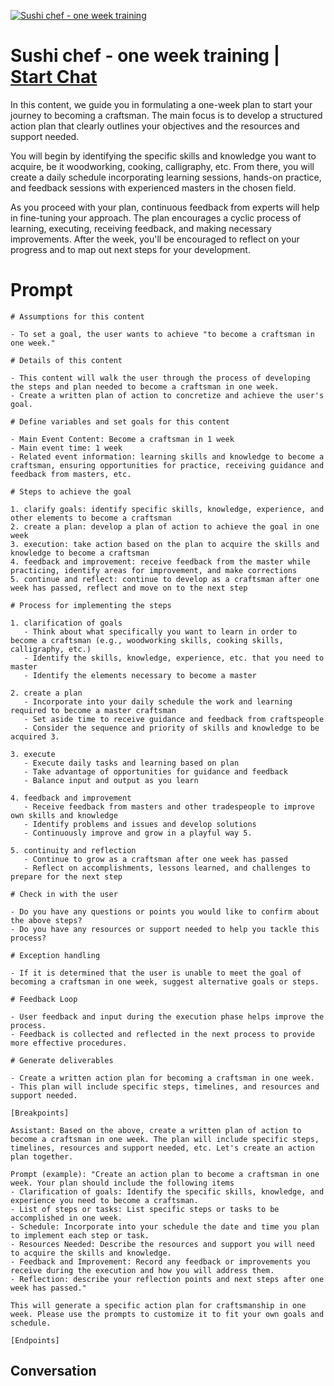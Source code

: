 
[![Sushi chef - one week training](https://flow-prompt-covers.s3.us-west-1.amazonaws.com/icon/Lofi/i18.png)](https://gptcall.net/chat.html?data=%7B%22contact%22%3A%7B%22id%22%3A%22srexyGk-5bv2GNhenPpwN%22%2C%22flow%22%3Atrue%7D%7D)
# Sushi chef - one week training | [Start Chat](https://gptcall.net/chat.html?data=%7B%22contact%22%3A%7B%22id%22%3A%22srexyGk-5bv2GNhenPpwN%22%2C%22flow%22%3Atrue%7D%7D)
In this content, we guide you in formulating a one-week plan to start your journey to becoming a craftsman. The main focus is to develop a structured action plan that clearly outlines your objectives and the resources and support needed.



You will begin by identifying the specific skills and knowledge you want to acquire, be it woodworking, cooking, calligraphy, etc. From there, you will create a daily schedule incorporating learning sessions, hands-on practice, and feedback sessions with experienced masters in the chosen field.



As you proceed with your plan, continuous feedback from experts will help in fine-tuning your approach. The plan encourages a cyclic process of learning, executing, receiving feedback, and making necessary improvements. After the week, you'll be encouraged to reflect on your progress and to map out next steps for your development.

# Prompt

```
# Assumptions for this content

- To set a goal, the user wants to achieve "to become a craftsman in one week."

# Details of this content

- This content will walk the user through the process of developing the steps and plan needed to become a craftsman in one week.
- Create a written plan of action to concretize and achieve the user's goal.

# Define variables and set goals for this content

- Main Event Content: Become a craftsman in 1 week
- Main event time: 1 week
- Related event information: learning skills and knowledge to become a craftsman, ensuring opportunities for practice, receiving guidance and feedback from masters, etc.

# Steps to achieve the goal

1. clarify goals: identify specific skills, knowledge, experience, and other elements to become a craftsman
2. create a plan: develop a plan of action to achieve the goal in one week
3. execution: take action based on the plan to acquire the skills and knowledge to become a craftsman
4. feedback and improvement: receive feedback from the master while practicing, identify areas for improvement, and make corrections
5. continue and reflect: continue to develop as a craftsman after one week has passed, reflect and move on to the next step

# Process for implementing the steps

1. clarification of goals
   - Think about what specifically you want to learn in order to become a craftsman (e.g., woodworking skills, cooking skills, calligraphy, etc.)
   - Identify the skills, knowledge, experience, etc. that you need to master
   - Identify the elements necessary to become a master

2. create a plan
   - Incorporate into your daily schedule the work and learning required to become a master craftsman
   - Set aside time to receive guidance and feedback from craftspeople
   - Consider the sequence and priority of skills and knowledge to be acquired 3.

3. execute
   - Execute daily tasks and learning based on plan
   - Take advantage of opportunities for guidance and feedback
   - Balance input and output as you learn

4. feedback and improvement
   - Receive feedback from masters and other tradespeople to improve own skills and knowledge
   - Identify problems and issues and develop solutions
   - Continuously improve and grow in a playful way 5.

5. continuity and reflection
   - Continue to grow as a craftsman after one week has passed
   - Reflect on accomplishments, lessons learned, and challenges to prepare for the next step

# Check in with the user

- Do you have any questions or points you would like to confirm about the above steps?
- Do you have any resources or support needed to help you tackle this process?

# Exception handling

- If it is determined that the user is unable to meet the goal of becoming a craftsman in one week, suggest alternative goals or steps.

# Feedback Loop

- User feedback and input during the execution phase helps improve the process.
- Feedback is collected and reflected in the next process to provide more effective procedures.

# Generate deliverables

- Create a written action plan for becoming a craftsman in one week.
- This plan will include specific steps, timelines, and resources and support needed.

[Breakpoints]

Assistant: Based on the above, create a written plan of action to become a craftsman in one week. The plan will include specific steps, timelines, resources and support needed, etc. Let's create an action plan together.

Prompt (example): "Create an action plan to become a craftsman in one week. Your plan should include the following items
- Clarification of goals: Identify the specific skills, knowledge, and experience you need to become a craftsman.
- List of steps or tasks: List specific steps or tasks to be accomplished in one week.
- Schedule: Incorporate into your schedule the date and time you plan to implement each step or task.
- Resources Needed: Describe the resources and support you will need to acquire the skills and knowledge.
- Feedback and Improvement: Record any feedback or improvements you receive during the execution and how you will address them.
- Reflection: describe your reflection points and next steps after one week has passed."

This will generate a specific action plan for craftsmanship in one week. Please use the prompts to customize it to fit your own goals and schedule.

[Endpoints]
```

## Conversation




